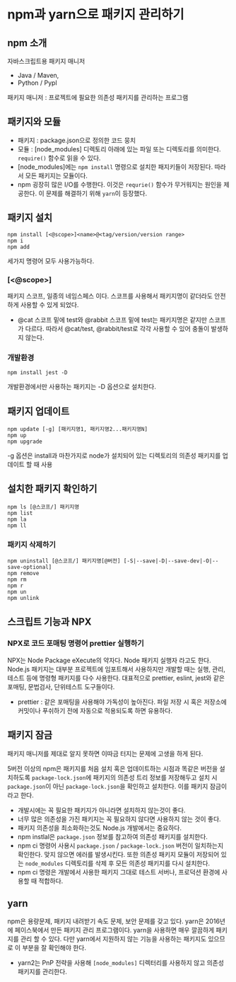 # npm과 yarn으로 패키지 관리하기
## npm 소개
자바스크립트용 패키지 매니저
- Java / Maven, 
- Python / Pypl

패키지 매니저 : 프로젝트에 필요한 의존성 패키지를 관리하는 프로그램

## 패키지와 모듈
- 패키지 : package.json으로 정의한 코드 뭉치
- 모듈 : [node_modules] 디렉토리 아래에 있는 파일 또는 디렉토리를 의미한다. `require()` 함수로 읽을 수 있다.
- [node_modules]에는 `npm install` 명령으로 설치한 패지키들이 저장된다. 따라서 모든 패키지는 모듈이다.
- npm 굉장히 많은 I/O를 수행한다. 이것은 `requrie()` 함수가 무거워지는 원인을 제공한다. 이 문제를 해결하기 위해 `yarn`이 등장했다.

## 패키지 설치
```
npm install [<@scope>]<name>@<tag/version/version range>
npm i
npm add
```
세가지 명령어 모두 사용가능하다.
### [<@scope>]
패키지 스코프, 일종의 네임스페스 이다. 스코프를 사용해서 패키지명이 같더라도 안전하게 사용할 수 있게 되었다.
- @cat 스코프 밑에 test와 @rabbit 스코프 밑에 test는 패키지명은 같지만 스코프가 다르다. 따라서 @cat/test, @rabbit/test로 각각 사용할 수 있어 충돌이 발생하지 않는다.

### 개발환경
```
npm install jest -D
```
개발환경에서만 사용하는 패키지는 -D 옵션으로 설치한다.

## 패키지 업데이트
```
npm update [-g] [패키지명1, 패키지명2...패키지명N]
npm up
npm upgrade
```
-g 옵션은 install과 마찬가지로 node가 설치되어 있는 디렉토리의 의존성 패키지를 업데이트 할 때 사용

## 설치한 패키지 확인하기
```
npm ls [@스코프/] 패키지명
npm list
npm la
npm ll
```

### 패키지 삭제하기
```
npm uninstall [@스코프/] 패키지명[@버전] [-S|--save|-D|--save-dev|-O|--save-optional]
npm remove
npm rm
npm r
npm un
npm unlink
```

## 스크립트 기능과 NPX
### NPX로 코드 포매팅 명령어 prettier 실행하기
NPX는 Node Package eXecute의 약자다. Node 패키지 실행자 라고도 한다. Node.js 패키지는 대부분 프로젝트에 임포트해서 사용하지만 개발할 때는 실행, 관리, 테스트 등에 명령형 패키지를 다수 사용한다. 대표적으로 prettier, eslint, jest와 같은 포매팅, 문법검사, 단위테스트 도구들이다.
- prettier : 같은 포매팅을 사용해야 가독성이 높아진다. 파일 저장 시 혹은 저장소에 커밋이나 푸쉬하기 전에 자동으로 적용되도록 하면 유용하다.

## 패키지 잠금
패키지 매니저를 제대로 알지 못하면 이따금 터지는 문제에 고생을 하게 된다.

5버전 이상의 npm은 패키지를 처음 설치 혹은 업데이트하는 시점과 똑같은 버전을 설치하도록 `package-lock.json`에 패키지의 의존성 트리 정보를 저장해두고 설치 시 `package.json`이 아닌 `package-lock.json`을 확인하고 설치한다. 이를 패키지 잠금이라고 한다.

- 개발시에는 꼭 필요한 패키지가 아니라면 설치하지 않는것이 좋다. 
- 너무 많은 의존성을 가진 패키지는 꼭 필요하지 않다면 사용하지 않는 것이 좋다.
- 패키지 의존성을 최소화하는것도 Node.js 개발에서는 중요하다.
- npm instlal은 `package.json` 정보를 참고하여 의존성 패키지를 설치한다. 
- npm ci 명령어 사용시 `package.json` / `package-lock.json` 버전이 일치하는지 확인한다. 맞지 않으면 에러를 발생시킨다. 또한 의존성 패키지 모듈이 저장되어 있는 `node_modules` 디렉토리를 삭제 후 모든 의존성 패키지를 다시 설치한다.
- npm ci 명령은 개발에서 사용한 패키지 그대로 테스트 서버나, 프로덕션 환경에 사용할 때 적합하다.

## yarn
npm은 용량문제, 패키지 내려받기 속도 문제, 보안 문제를 갖고 있다. yarn은 2016년에 페이스북에서 만든 패키지 관리 프로그램이다. yarn을 사용하면 매우 깔끔하게 패키지를 관리 할 수 있다. 다만 yarn에서 지원하지 않는 기능을 사용하는 패키지도 있으므로 이 부분을 잘 확인해야 한다.
- yarn2는 PnP 전략을 사용해 `[node_modules]` 디렉터리를 사용하지 않고 의존성 패키지를 관리한다.

